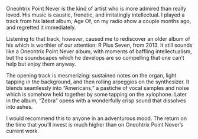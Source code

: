 Oneohtrix Point Never is the kind of artist who is more admired than really loved. His music is caustic, frenetic, and irritatingly intellectual. I played a track from his latest album, Age Of, on my radio show a couple months ago, and regretted it immediately.

Listening to that track, however, caused me to rediscover an older album of his which is worthier of our attention: R Plus Seven, from 2013. It still sounds like a Oneohtrix Point Never album, with moments of baffling intellectualism, but the soundscapes which he develops are so compelling that one can’t help but enjoy them anyway.

The opening track is mesmerizing: sustained notes on the organ, light tapping in the background, and then rolling arpeggios on the synthesizer. It blends seamlessly into “Americans,” a pastiche of vocal samples and noise which is somehow held together by some tapping on the xylophone. Later in the album, “Zebra” opens with a wonderfully crisp sound that dissolves into ashes.

I would recommend this to anyone in an adventurous mood. The return on the time that you’ll invest is much higher than on Oneohtrix Point Never’s current work.
